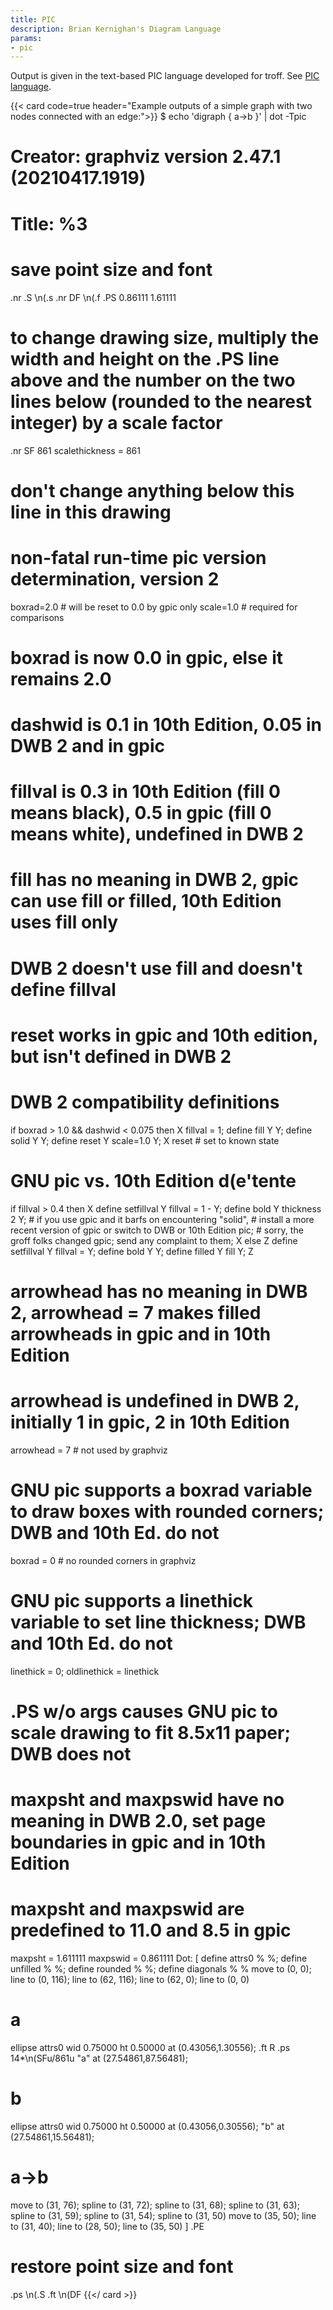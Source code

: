 ```yaml
---
title: PIC
description: Brian Kernighan's Diagram Language
params:
- pic
---
```

Output is given in the text-based PIC language developed for troff.
See [PIC language](https://en.wikipedia.org/wiki/Pic_language).

{{< card code=true header="Example outputs of a simple graph with two nodes connected with an edge:">}}
$ echo 'digraph { a->b }' | dot -Tpic
#  Creator: graphviz version 2.47.1 (20210417.1919)
#  Title: %3
#  save point size and font
.nr .S \n(.s
.nr DF \n(.f
.PS 0.86111 1.61111
#  to change drawing size, multiply the width and height on the .PS line above and the number on the two lines below (rounded to the nearest integer) by a scale factor
.nr SF 861
scalethickness = 861
#  don't change anything below this line in this drawing
#  non-fatal run-time pic version determination, version 2
boxrad=2.0 #  will be reset to 0.0 by gpic only
scale=1.0 #  required for comparisons
#  boxrad is now 0.0 in gpic, else it remains 2.0
#  dashwid is 0.1 in 10th Edition, 0.05 in DWB 2 and in gpic
#  fillval is 0.3 in 10th Edition (fill 0 means black), 0.5 in gpic (fill 0 means white), undefined in DWB 2
#  fill has no meaning in DWB 2, gpic can use fill or filled, 10th Edition uses fill only
#  DWB 2 doesn't use fill and doesn't define fillval
#  reset works in gpic and 10th edition, but isn't defined in DWB 2
#  DWB 2 compatibility definitions
if boxrad > 1.0 && dashwid < 0.075 then X
        fillval = 1;
        define fill Y Y;
        define solid Y Y;
        define reset Y scale=1.0 Y;
X
reset #  set to known state
#  GNU pic vs. 10th Edition d\(e'tente
if fillval > 0.4 then X
        define setfillval Y fillval = 1 - Y;
        define bold Y thickness 2 Y;
        #  if you use gpic and it barfs on encountering "solid",
        #       install a more recent version of gpic or switch to DWB or 10th Edition pic;
        #       sorry, the groff folks changed gpic; send any complaint to them;
X else Z
        define setfillval Y fillval = Y;
        define bold Y Y;
        define filled Y fill Y;
Z
#  arrowhead has no meaning in DWB 2, arrowhead = 7 makes filled arrowheads in gpic and in 10th Edition
#  arrowhead is undefined in DWB 2, initially 1 in gpic, 2 in 10th Edition
arrowhead = 7 #  not used by graphviz
#  GNU pic supports a boxrad variable to draw boxes with rounded corners; DWB and 10th Ed. do not
boxrad = 0 #  no rounded corners in graphviz
#  GNU pic supports a linethick variable to set line thickness; DWB and 10th Ed. do not
linethick = 0; oldlinethick = linethick
#  .PS w/o args causes GNU pic to scale drawing to fit 8.5x11 paper; DWB does not
#  maxpsht and maxpswid have no meaning in DWB 2.0, set page boundaries in gpic and in 10th Edition
#  maxpsht and maxpswid are predefined to 11.0 and 8.5 in gpic
maxpsht = 1.611111
maxpswid = 0.861111
Dot: [
define attrs0 % %; define unfilled % %; define rounded % %; define diagonals % %
move to (0, 0); line to (0, 116); line to (62, 116); line to (62, 0); line to (0, 0)
#  a
ellipse attrs0 wid 0.75000 ht 0.50000 at (0.43056,1.30556);
.ft R 
.ps 14*\n(SFu/861u
"a" at (27.54861,87.56481);
#  b
ellipse attrs0 wid 0.75000 ht 0.50000 at (0.43056,0.30556);
"b" at (27.54861,15.56481);
#  a->b
move to (31, 76); spline to (31, 72); spline to (31, 68); spline to (31, 63); spline to (31, 59); spline to (31, 54); spline to (31, 50)
move to (35, 50); line to (31, 40); line to (28, 50); line to (35, 50)
]
.PE
#  restore point size and font
.ps \n(.S
.ft \n(DF
{{</ card >}}

